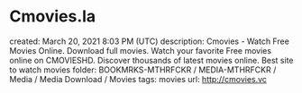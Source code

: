 # Cmovies.la

created: March 20, 2021 8:03 PM (UTC)
description: Cmovies - Watch Free Movies Online. Download full movies. Watch your favorite Free movies online on CMOVIESHD. Discover thousands of latest movies online. Best site to watch movies
folder: BOOKMRKS-MTHRFCKR / MEDIA-MTHRFCKR / Media / Media Download / Movies
tags: movies
url: http://cmovies.vc